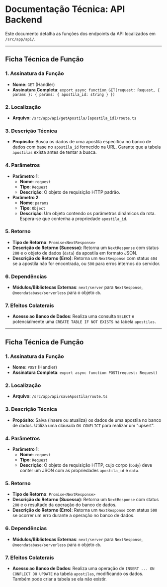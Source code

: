 # Documentação Técnica: API Backend

Este documento detalha as funções dos endpoints da API localizados em `/src/app/api/`.

---

## Ficha Técnica de Função

### 1. Assinatura da Função
* **Nome**: `GET` (Handler)
* **Assinatura Completa**: `export async function GET(request: Request, { params }: { params: { apostila_id: string } })`

### 2. Localização
* **Arquivo**: `/src/app/api/getApostila/[apostila_id]/route.ts`

### 3. Descrição Técnica
* **Propósito**: Busca os dados de uma apostila específica no banco de dados com base no `apostila_id` fornecido na URL. Garante que a tabela `apostilas` exista antes de tentar a busca.

### 4. Parâmetros
* **Parâmetro 1**:
    * **Nome**: `request`
    * **Tipo**: `Request`
    * **Descrição**: O objeto de requisição HTTP padrão.
* **Parâmetro 2**:
    * **Nome**: `params`
    * **Tipo**: `Object`
    * **Descrição**: Um objeto contendo os parâmetros dinâmicos da rota. Espera-se que contenha a propriedade `apostila_id`.

### 5. Retorno
* **Tipo de Retorno**: `Promise<NextResponse>`
* **Descrição do Retorno (Sucesso)**: Retorna um `NextResponse` com status `200` e o objeto de dados (`data`) da apostila em formato JSON.
* **Descrição do Retorno (Erro)**: Retorna um `NextResponse` com status `404` se a apostila não for encontrada, ou `500` para erros internos do servidor.

### 6. Dependências
* **Módulos/Bibliotecas Externas**: `next/server` para `NextResponse`, `@neondatabase/serverless` para o objeto `db`.

### 7. Efeitos Colaterais
* **Acesso ao Banco de Dados**: Realiza uma consulta `SELECT` e potencialmente uma `CREATE TABLE IF NOT EXISTS` na tabela `apostilas`.

---

## Ficha Técnica de Função

### 1. Assinatura da Função
* **Nome**: `POST` (Handler)
* **Assinatura Completa**: `export async function POST(request: Request)`

### 2. Localização
* **Arquivo**: `/src/app/api/saveApostila/route.ts`

### 3. Descrição Técnica
* **Propósito**: Salva (insere ou atualiza) os dados de uma apostila no banco de dados. Utiliza uma cláusula `ON CONFLICT` para realizar um "upsert".

### 4. Parâmetros
* **Parâmetro 1**:
    * **Nome**: `request`
    * **Tipo**: `Request`
    * **Descrição**: O objeto de requisição HTTP, cujo corpo (`body`) deve conter um JSON com as propriedades `apostila_id` e `data`.

### 5. Retorno
* **Tipo de Retorno**: `Promise<NextResponse>`
* **Descrição do Retorno (Sucesso)**: Retorna um `NextResponse` com status `200` e o resultado da operação do banco de dados.
* **Descrição do Retorno (Erro)**: Retorna um `NextResponse` com status `500` se ocorrer um erro durante a operação no banco de dados.

### 6. Dependências
* **Módulos/Bibliotecas Externas**: `next/server` para `NextResponse`, `@neondatabase/serverless` para o objeto `db`.

### 7. Efeitos Colaterais
* **Acesso ao Banco de Dados**: Realiza uma operação de `INSERT ... ON CONFLICT DO UPDATE` na tabela `apostilas`, modificando os dados. Também pode criar a tabela se ela não existir.
